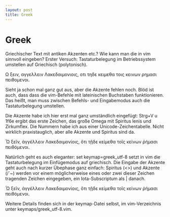 ```yaml
---
layout: post
title: Greek
---
```

# Greek
Griechischer Text mit antiken Akzenten etc.? Wie kann man die in vim
sinnvoll eingeben? Erster Versuch: Tastaturbelegung im Betriebssystem
umstellen auf Griechisch (polytonisch).

Ω ξειν, αγγελλειν Λακεδαιμονιοις, οτι τηδε κειμεθα τοις κεινων ρημασι
πειθομενοι.

Sieht ja schon mal ganz gut aus, aber die Akzente fehlen noch. Blöd
ist auch, dass dass die vim-Befehle mit lateinischen Buchstaben
funktionieren. Das heißt, man muss zwischen Befehls- und Eingabemodus
auch die Tastaturbelegung umstellen.

Die Akzente habe ich hier erst mal ganz umständlich eingefügt: Strg+V
u 1f6e ergibt das erste Zeichen, das große Omega mit Spiritus lenis
und Zirkumflex. Die Nummern habe ich aus einer Unicode-Zeichentabelle.
Nicht wirklich praxistauglich, aber alle Akzente und Spiritus sind da.

Ὦ ξεῖν, ἀγγέλλειν Λακεδαιμονίοις, ὅτι τῇδε κείμεθα τοῖς κείνων ῥήμασι
πειθόμενοι.

Natürlich geht es auch eleganter: set keymap=greek_utf-8 setzt in vim
die Tastaturbelegung im Einfügemodus auf griechisch. Die Eingabe der
Akzente geht auch nach kurzer Übephase ganz einfach: Spiritus (<>) und
Akzente (/`~) werden vor einem möglicherweise eines oder zwei dieser
Zeichen tragenden Zeichen eingegeben, ein Iota-Subscriptum als |
danach.

Ὦ ξεῖν, ἀγγέλλειν Λακεδαιμονίοις, ὅτι τῇδε κείμεθα τοῖς κείνων ῥήμασι
πειθόμενοι.

Weitere Details finden sich in der keymap-Datei selbst, im
vim-Verzeichnis unter keymaps/greek_utf-8.vim.
